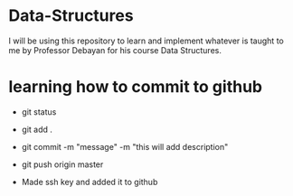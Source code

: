 # Data-Structures
I will be using this repository to learn and implement whatever is taught to me by Professor Debayan for his course Data Structures.


# learning how to commit to github
- git status
- git add .
- git commit -m "message" -m "this will add description"
- git push origin master

- Made ssh key and added it to github
